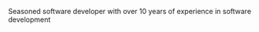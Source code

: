 Seasoned software developer with over 10 years of experience in software development

<!---
alibaqbani/alibaqbani is a ✨ special ✨ repository because its `README.md` (this file) appears on your GitHub profile.
You can click the Preview link to take a look at your changes.
--->
